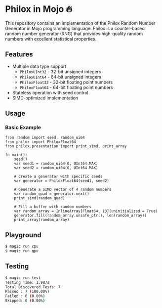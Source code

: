 # Philox in Mojo 🔥

This repository contains an implementation of the Philox Random Number Generator in Mojo programming language. Philox is a counter-based random number generator (RNG) that provides high-quality random numbers with excellent statistical properties.

## Features

- Multiple data type support:
  - `PhiloxUInt32` - 32-bit unsigned integers
  - `PhiloxUInt64` - 64-bit unsigned integers
  - `PhiloxFloat32` - 32-bit floating point numbers
  - `PhiloxFloat64` - 64-bit floating point numbers
- Stateless operation with seed control
- SIMD-optimized implementation

## Usage

### Basic Example

```mojo
from random import seed, random_ui64
from philox import PhiloxFloat64
from philox.presentation import print_simd, print_array

fn main():
    seed()
    var seed1 = random_ui64(0, UInt64.MAX)
    var seed2 = random_ui64(0, UInt64.MAX)

    # Create a generator with specific seeds
    var generator = PhiloxFloat64(seed1, seed2)
    
    # Generate a SIMD vector of 4 random numbers
    var random_quad = generator.next()
    print_simd(random_quad)
    
    # Fill a buffer with random numbers
    var random_array = InlineArray[Float64, 13](uninitialized = True)
    generator.fill(random_array.unsafe_ptr(), len(random_array))
    print_array(random_array)
```

## Playground

```bash
$ magic run cpu
$ magic run gpu
```

## Testing

```bash
$ magic run test
Testing Time: 1.987s
Total Discovered Tests: 7
Passed : 7 (100.00%)
Failed : 0 (0.00%)
Skipped: 0 (0.00%)
```
